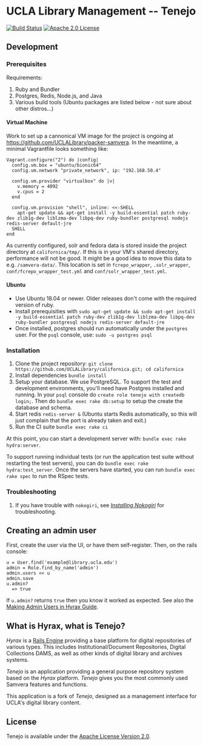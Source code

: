 UCLA Library Management -- Tenejo
=================================

[![Build Status](https://travis-ci.org/UCLALibrary/californica.svg?branch=master)](https://travis-ci.org/UCLALibrary/californica) [![Apache 2.0 License](http://img.shields.io/badge/APACHE2-license-blue.svg)](./LICENSE)

Development
-----------

### Prerequisites

Requirements:
1. Ruby and Bundler
1. Postgres, Redis, Node.js, and Java
1. Various build tools (Ubuntu packages are listed below - not sure about other
   distros...)

#### Virtual Machine

Work to set up a cannonical VM image for the project is ongoing at https://github.com/UCLALibrary/packer-samvera.
In the meantime, a minimal Vagrantfile looks something like:
```Vagrantfile
Vagrant.configure("2") do |config|
  config.vm.box = "ubuntu/bionic64"
  config.vm.network "private_network", ip: "192.168.50.4"

  config.vm.provider "virtualbox" do |v|
    v.memory = 4092
    v.cpus = 2
  end

  config.vm.provision "shell", inline: <<-SHELL
    apt-get update && apt-get install -y build-essential patch ruby-dev zlib1g-dev liblzma-dev libpq-dev ruby-bundler postgresql nodejs redis-server default-jre
  SHELL
end
```


As currently configured, solr and fedora data is stored inside the project
directory at `californica/tmp/`. If this is in your VM's shared directory,
performance will not be good. It might be a good idea to move this data to e.g.
`/samvera-data/`. This location is set in `fcrepo_wrapper`, `.solr_wrapper`,
`conf/fcrepo_wrapper_test.yml` and `conf/solr_wrapper_test.yml`.

#### Ubuntu

- Use Ubuntu 18.04 or newer. Older releases don't come with the required version of ruby.
- Install prerequisities with `sudo apt-get update && sudo apt-get install -y build-essential patch ruby-dev zlib1g-dev liblzma-dev libpq-dev ruby-bundler postgresql nodejs redis-server default-jre`
- Once installed, postgres should run automatically under the `postgres` user.
  For the `psql` console, use: `sudo -u postgres psql`


### Installation

1. Clone the project repository:
   `git clone https://github.com/UCLALibrary/californica.git; cd californica`
1. Install dependencies
   `bundle install`
1. Setup your database.
   We use PostgreSQL. To support the test and development environments, you'll
   need have Postgres installed and running. In your `psql` console do
   `create role tenejo with createdb login;`. Then do
   `bundle exec rake db:setup` to setup the create the database and schema.
1. Start redis
   `redis-server &`
   (Ubuntu starts Redis automatically, so this will just complain that the port
   is already taken and exit.)
1. Run the CI suite
   `bundle exec rake ci`

At this point, you can start a development server with: `bundle exec rake hydra:server`.

To support running individual tests (or run the application test suite without restarting
the test servers), you can do `bundle exec rake hydra:test_server`. Once the servers have
started, you can run `bundle exec rake spec` to run the RSpec tests.

### Troubleshooting

1. If you have trouble with `nokogiri`, see
   [_Installing Nokogiri_](http://www.nokogiri.org/tutorials/installing_nokogiri.html) for
   troubleshooting.

## Creating an admin user
First, create the user via the UI, or have them self-register. Then,
on the rails console:
```
u = User.find('example@library.ucla.edu')
admin = Role.find_by_name('admin')
admin.users << u
admin.save
u.admin?
  => true
```
If `u.admin?` returns `true` then you know it worked as expected. See also the
[Making Admin Users in Hyrax Guide](https://github.com/samvera/hyrax/wiki/Making-Admin-Users-in-Hyrax).

What is Hyrax, what is Tenejo?
------------------------------

_Hyrax_ is a [Rails Engine](http://guides.rubyonrails.org/engines.html#what-are-engines-questionmark)
providing a base platform for digital repositories of various types. This includes Institutional/Document
Repositories, Digital Collections DAMS, as well as other kinds of digital library and archives systems.

_Tenejo_ is an application providing a general purpose repository system based on the _Hyrax_ platform.
_Tenejo_ gives you the most commonly used Samvera features and functions.

This application is a fork of _Tenejo_, designed as a management interface for UCLA's digital library
content.

License
-------

Tenejo is available under the [Apache License Version 2.0](./LICENSE).

